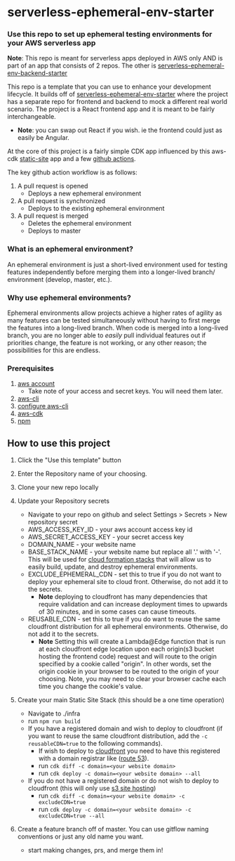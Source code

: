 # serverless-ephemeral-env-starter

### Use this repo to set up ephemeral testing environments for your AWS serverless app
**Note**: This repo is meant for serverless apps deployed in AWS only  AND is part of an app that consists of 2 repos.
The other is [serverless-ephemeral-env-backend-starter](https://github.com/ianballard/serverless-ephemeral-env-backend-starter)

This repo is a template that you can use to enhance your development lifecycle.  It builds off of
[serverless-ephemeral-env-starter](https://github.com/ianballard/serverless-ephemeral-env-starter) where the project has
a separate repo for frontend and backend to mock a different real world scenario. The project is a React frontend app and
it is meant to be fairly interchangeable. 
- **Note**: you can swap out React if you wish. ie the frontend could just as easily be Angular.

At the core of this project is a fairly simple CDK app influenced by this aws-cdk
[static-site](https://github.com/aws-samples/aws-cdk-examples/tree/master/typescript/static-site) app and a few
[github actions](https://docs.github.com/en/free-pro-team@latest/actions).

The key github action workflow is as follows:
1. A pull request is opened
    - Deploys a new ephemeral environment
2. A pull request is synchronized
    - Deploys to the existing ephemeral environment
3. A pull request is merged
    - Deletes the ephemeral environment
    - Deploys to master

### What is an ephemeral environment?
An ephemeral environment is just a short-lived environment used for testing features independently before merging them 
into a longer-lived branch/ environment (develop, master, etc.).

### Why use ephemeral environments?
Ephemeral environments allow projects achieve a higher rates of agility as many features can be tested simultaneously 
without having to first merge the features into a long-lived branch. When code is merged into a long-lived branch, you 
are no longer able to *easily* pull individual features out if priorities change, the feature is not working, or any other 
reason; the possibilities for this are endless. 


### Prerequisites
1. [aws account](https://aws.amazon.com/free)
    - Take note of your access and secret keys. You will need them later.
2. [aws-cli](https://docs.aws.amazon.com/cli/latest/userguide/install-cliv2.html)
3. [configure aws-cli](https://docs.aws.amazon.com/cli/latest/userguide/cli-configure-quickstart.html)
4. [aws-cdk](https://docs.aws.amazon.com/cdk/latest/guide/getting_started.html)
6. [npm](https://www.npmjs.com/get-npm)


## How to use this project
1. Click the "Use this template" button
2. Enter the Repository name of your choosing. 
3. Clone your new repo locally
4. Update your Repository secrets
    - Navigate to your repo on github and select Settings > Secrets > New repository secret 
    - AWS_ACCESS_KEY_ID - your aws account access key id
    - AWS_SECRET_ACCESS_KEY - your secret access key
    - DOMAIN_NAME - your website name 
    - BASE_STACK_NAME - your website name but replace all '.' with '-'.
    This will be used for [cloud formation stacks](https://docs.aws.amazon.com/AWSCloudFormation/latest/UserGuide/stacks.html) that will 
    allow us to easily build, update, and destroy ephemeral environments.
    - EXCLUDE_EPHEMERAL_CDN - set this to true if you do not want to deploy your ephemeral site to cloud front. 
    Otherwise, do not add it to the secrets.
        - **Note**  deploying to cloudfront has many dependencies that require validation and can increase deployment 
        times to upwards of 30 minutes, and in some cases can cause timeouts.
    - REUSABLE_CDN - set this to true if you do want to reuse the same cloudfront distribution for all ephemeral environments.
      Otherwise, do not add it to the secrets. 
        - **Note**  Setting this will create a Lambda@Edge function that is run at each cloudfront edge location upon 
          each origin(s3 bucket hosting the frontend code) request and will route to the origin specified by a cookie 
          called "origin". In other words, set the origin cookie in your browser to be routed to the origin of your 
          choosing. Note, you may need to clear your browser cache each time you change the cookie's value.

5. Create your main Static Site Stack (this should be a one time operation)
    - Navigate to ./infra
    - run `npm run build`
    - If you have a registered domain and wish to deploy to cloudfront (if you want to reuse the same cloudfront 
      distribution, add the `-c reusableCDN=true` to the following commands).
        - If wish to deploy to 
        [cloudfront](https://aws.amazon.com/premiumsupport/knowledge-center/cloudfront-https-requests-s3/) you need 
        to have this registered with a domain registrar like 
        ([route 53](https://docs.aws.amazon.com/Route53/latest/DeveloperGuide/domain-register.html)).
        - run `cdk diff -c domain=<your website domain>`
        - run `cdk deploy -c domain=<your website domain> --all`
    - If you do not have a registered domain or do not wish to deploy to cloudfront 
    (this will only use [s3 site hosting](https://docs.aws.amazon.com/AmazonS3/latest/dev/WebsiteHosting.html))
        - run `cdk diff -c domain=<your website domain> -c excludeCDN=true`
        - run `cdk deploy -c domain=<your website domain> -c excludeCDN=true --all`
7. Create a feature branch off of master. You can use gitflow naming conventions or just any old name you want.
    - start making changes, prs, and merge them in!
    

